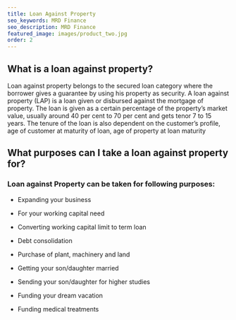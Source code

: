 ```yaml
---
title: Loan Against Property
seo_keywords: MRD Finance
seo_description: MRD Finance
featured_image: images/product_two.jpg
order: 2
---
```


## What is a loan against property?

Loan against property belongs to the secured loan category where the borrower gives a guarantee by using his property as security.
A loan against property (LAP) is a loan given or disbursed against the mortgage of property. The loan is given as a certain percentage of the property’s market value, usually around 40 per cent to 70 per cent and gets tenor 7 to 15 years. The tenure of the loan is also dependent on the customer’s profile, age of customer at maturity of loan, age of property at loan maturity

## What purposes can I take a loan against property for?

### Loan against Property can be taken for following purposes:

* Expanding your business

* For your working capital need

* Converting working capital limit to term loan

* Debt consolidation

* Purchase of plant, machinery and land

* Getting your son/daughter married

* Sending your son/daughter for higher studies

* Funding your dream vacation

* Funding medical treatments